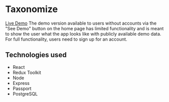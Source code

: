 # Taxonomize

[Live Demo](https://taxonomize.netlify.app)
The demo version available to users without accounts via the "See Demo" button on the home page has limited functionality and is meant to show the user what the app looks like with publicly available demo data. For full functionality, users need to sign up for an account.

## Technologies used
* React
* Redux Toolkit
* Node
* Express
* Passport
* PostgreSQL
